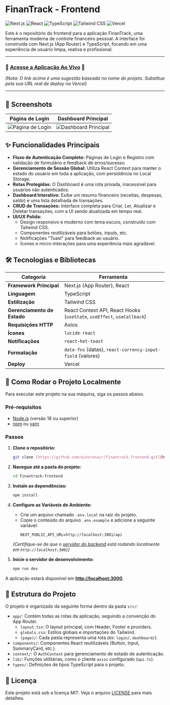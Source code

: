# FinanTrack - Frontend

![Next.js](https://img.shields.io/badge/Next.js-000000?style=for-the-badge&logo=nextdotjs&logoColor=white)
![React](https://img.shields.io/badge/React-20232A?style=for-the-badge&logo=react&logoColor=61DAFB)
![TypeScript](https://img.shields.io/badge/TypeScript-007ACC?style=for-the-badge&logo=typescript&logoColor=white)
![Tailwind CSS](https://img.shields.io/badge/Tailwind_CSS-38B2AC?style=for-the-badge&logo=tailwindcss&logoColor=white)
![Vercel](https://img.shields.io/badge/Vercel-000000?style=for-the-badge&logo=vercel&logoColor=white)

Este é o repositório do frontend para a aplicação FinanTrack, uma ferramenta moderna de controle financeiro pessoal. A interface foi construída com Next.js (App Router) e TypeScript, focando em uma experiência de usuário limpa, reativa e profissional.

---

### 🚀 **[Acesse a Aplicação Ao Vivo](https://finantrack-alpha.vercel.app/)** 🚀

*(Nota: O link acima é uma sugestão baseada no nome do projeto. Substitua pela sua URL real de deploy na Vercel)*

---

## 📸 Screenshots

| Página de Login | Dashboard Principal |
| :---: | :---: |
| ![Página de Login](https://i.imgur.com/placeholder.png) | ![Dashboard Principal](https://i.imgur.com/placeholder.png) |

## ✨ Funcionalidades Principais

- **Fluxo de Autenticação Completo:** Páginas de Login e Registro com validação de formulário e feedback de erros/sucesso.
- **Gerenciamento de Sessão Global:** Utiliza React Context para manter o estado do usuário em toda a aplicação, com persistência no Local Storage.
- **Rotas Protegidas:** O Dashboard é uma rota privada, inacessível para usuários não autenticados.
- **Dashboard Interativo:** Exibe um resumo financeiro (receitas, despesas, saldo) e uma lista detalhada de transações.
- **CRUD de Transações:** Interface completa para Criar, Ler, Atualizar e Deletar transações, com a UI sendo atualizada em tempo real.
- **UI/UX Polida:**
  - Design responsivo e moderno com tema escuro, construído com Tailwind CSS.
  - Componentes reutilizáveis para botões, inputs, etc.
  - Notificações "Toast" para feedback ao usuário.
  - Ícones e micro-interações para uma experiência mais agradável.

## 🛠️ Tecnologias e Bibliotecas

| Categoria             | Ferramenta                                            |
| --------------------- | ----------------------------------------------------- |
| **Framework Principal** | Next.js (App Router), React                         |
| **Linguagem** | TypeScript                                            |
| **Estilização** | Tailwind CSS                                          |
| **Gerenciamento de Estado** | React Context API, React Hooks (`useState`, `useEffect`, `useCallback`) |
| **Requisições HTTP** | Axios                                                 |
| **Ícones** | `lucide-react`                                        |
| **Notificações** | `react-hot-toast`                                     |
| **Formatação** | `date-fns` (datas), `react-currency-input-field` (valores) |
| **Deploy** | Vercel                                                |

## 🚀 Como Rodar o Projeto Localmente

Para executar este projeto na sua máquina, siga os passos abaixo.

### Pré-requisitos
- [Node.js](https://nodejs.org/en/) (versão 18 ou superior)
- [npm](https://www.npmjs.com/) ou [yarn](https://yarnpkg.com/)

### Passos

1.  **Clone o repositório:**
    ```bash
    git clone [https://github.com/winstonajr/finantrack-frontend.git](https://github.com/winstonajr/finantrack-frontend.git)
    ```

2.  **Navegue até a pasta do projeto:**
    ```bash
    cd finantrack-frontend
    ```

3.  **Instale as dependências:**
    ```bash
    npm install
    ```

4.  **Configure as Variáveis de Ambiente:**
    - Crie um arquivo chamado `.env.local` na raiz do projeto.
    - Copie o conteúdo do arquivo `.env.example` e adicione a seguinte variável:
      ```env
      NEXT_PUBLIC_API_URL=http://localhost:3001/api
      ```
    *(Certifique-se de que o [servidor do backend](https://github.com/winstonajr/finantrack-backend) está rodando localmente em `http://localhost:3001`)*

5.  **Inicie o servidor de desenvolvimento:**
    ```bash
    npm run dev
    ```

A aplicação estará disponível em **[http://localhost:3000](http://localhost:3000)**.

## 📂 Estrutura do Projeto

O projeto é organizado da seguinte forma dentro da pasta `src/`:

-   `app/`: Contém todas as rotas da aplicação, seguindo a convenção do App Router.
    -   `layout.tsx`: O layout principal, com Header, Footer e providers.
    -   `globals.css`: Estilos globais e importações do Tailwind.
    -   `(page)/`: Cada pasta representa uma rota (ex: `login/`, `dashboard/`).
-   `components/`: Componentes React reutilizáveis (Button, Input, SummaryCard, etc.).
-   `context/`: O `AuthContext` para gerenciamento de estado de autenticação.
-   `lib/`: Funções utilitárias, como o cliente `axios` configurado (`api.ts`).
-   `types/`: Definições de tipos TypeScript para o projeto.

## 📄 Licença

Este projeto está sob a licença MIT. Veja o arquivo [LICENSE](LICENSE) para mais detalhes.